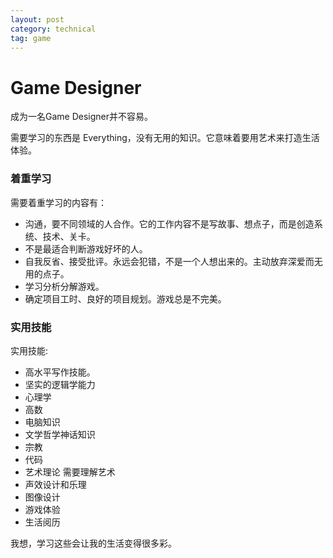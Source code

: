 ```yaml
---
layout: post
category: technical
tag: game
---
```


Game Designer
===

成为一名Game Designer并不容易。

需要学习的东西是 Everything，没有无用的知识。它意味着要用艺术来打造生活体验。

### 着重学习

需要着重学习的内容有：

* 沟通，要不同领域的人合作。它的工作内容不是写故事、想点子，而是创造系统、技术、关卡。
* 不是最适合判断游戏好坏的人。
* 自我反省、接受批评。永远会犯错，不是一个人想出来的。主动放弃深爱而无用的点子。
* 学习分析分解游戏。
* 确定项目工时、良好的项目规划。游戏总是不完美。

### 实用技能

实用技能:

* 高水平写作技能。
* 坚实的逻辑学能力
* 心理学
* 高数
* 电脑知识
* 文学哲学神话知识
* 宗教
* 代码
* 艺术理论 需要理解艺术
* 声效设计和乐理
* 图像设计
* 游戏体验
* 生活阅历

我想，学习这些会让我的生活变得很多彩。

